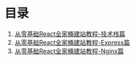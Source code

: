 # 目录
1. [从零基础React全家桶建站教程-技术栈篇](https://github.com/xuya227939/blog/issues/1)
2. [从零基础React全家桶建站教程-Express篇](https://github.com/xuya227939/blog/issues/2)
3. [从零基础React全家桶建站教程-Nginx篇](https://github.com/xuya227939/blog/issues/3)
